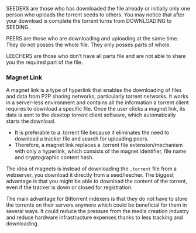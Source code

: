 
SEEDERS are those who has downloaded the file already or initially only one person who uploads the torrent seeds to others. You may notice that after your download is complete the torrent turns from DOWNLOADING to SEEDING.

PEERS are those who are downloading and uploading at the same time. They do not posses the whole file. They only posses parts of whole.

LEECHERS are those who don’t have all parts file and are not able to share you the required part of the file.

### Magnet Link
A magnet link is a type of hyperlink that enables the downloading of files and data from P2P sharing networks, particularly torrent networks. It works in a server-less environment and contains all the information a torrent client requires to download a specific file. Once the user clicks a magnet link, its data is sent to the desktop torrent client software, which automatically starts the download.
- It is preferable to a .torrent file because it eliminates the need to download a tracker file and search for uploading peers.
- Therefore, a magnet link replaces a .torrent file extension/mechanism with only a hyperlink, which consists of the magnet identifier, file name and cryptographic content hash.

The idea of magnets is instead of downloading the `.torrent` file from a webserver, you download it directly from a seed/leecher. The biggest advantage is that you might be able to download the content of the torrent, even if the tracker is down or closed for registration.

The main advantage for Bittorrent indexers is that they do not have to store the torrents on their servers anymore which could be beneficial for them in several ways. It could reduce the pressure from the media creation industry and reduce hardware infrastructure expenses thanks to less tracking and downloading.

